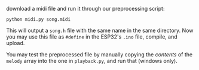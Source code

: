 download a midi file and run it through our preprocessing script:
```
python midi.py song.midi
```
This will output a `song.h` file with the same name in the same directory.
Now you may use this file as `#define` in the ESP32's `.ino` file, compile, and upload.

You may test the preprocessed file by manually copying the *contents* of the `melody` array into the one in `playback.py`, and run that (windows only).